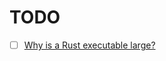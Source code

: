 # TODO

- [ ]  [Why is a Rust executable large?](https://lifthrasiir.github.io/rustlog/why-is-a-rust-executable-large.html)
